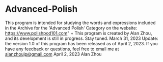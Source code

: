 # Advanced-Polish
This program is intended for studying the words and expressions included in the Archive for the 'Advanced Polish' Category on the website: https://www.polishpod101.com" +
This program is created by Alan Zhou, and its development is still in progress. Stay tuned. March 31, 2023
 Update: the version 1.0 of this program has been released as of April 2, 2023. If you have any feedback or questions, feel free to email me at
alanzhoujp@gmail.com April 2, 2023 Alan Zhou
